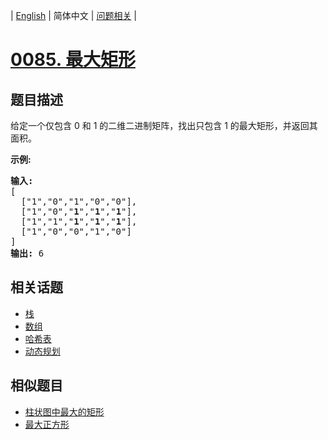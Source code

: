 
| [English](README_EN.md) | 简体中文 | [问题相关](QUESTION.md) |
# [0085. 最大矩形](https://leetcode-cn.com/problems/maximal-rectangle/)
## 题目描述
<p>给定一个仅包含&nbsp;0 和 1 的二维二进制矩阵，找出只包含 1 的最大矩形，并返回其面积。</p>

<p><strong>示例:</strong></p>

<pre><strong>输入:</strong>
[
  [&quot;1&quot;,&quot;0&quot;,&quot;1&quot;,&quot;0&quot;,&quot;0&quot;],
  [&quot;1&quot;,&quot;0&quot;,&quot;<strong>1</strong>&quot;,&quot;<strong>1</strong>&quot;,&quot;<strong>1</strong>&quot;],
  [&quot;1&quot;,&quot;1&quot;,&quot;<strong>1</strong>&quot;,&quot;<strong>1</strong>&quot;,&quot;<strong>1</strong>&quot;],
  [&quot;1&quot;,&quot;0&quot;,&quot;0&quot;,&quot;1&quot;,&quot;0&quot;]
]
<strong>输出:</strong> 6</pre>

## 相关话题
- [栈](https://leetcode-cn.com/tag/stack)
- [数组](https://leetcode-cn.com/tag/array)
- [哈希表](https://leetcode-cn.com/tag/hash-table)
- [动态规划](https://leetcode-cn.com/tag/dynamic-programming)
## 相似题目
- [柱状图中最大的矩形](../0084/README.md)
- [最大正方形](../0221/README.md)
